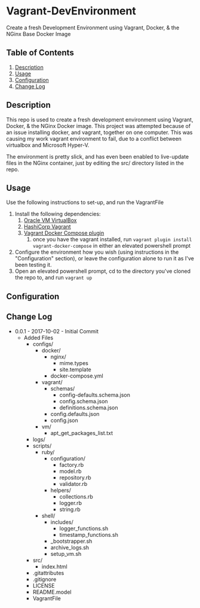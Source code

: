 # Vagrant-DevEnvironment
Create a fresh Development Environment using Vagrant, Docker, & the NGinx Base Docker Image

## Table of Contents
1. [Description](#description)
1. [Usage](#usage)
1. [Configuration](#configuration)
1. [Change Log](#change-log)

## Description
This repo is used to create a fresh development environment using Vagrant, Docker, & the NGinx Docker image. This project was attempted because of an issue installing docker, and vagrant, together on one computer. This was causing my work vagrant environment to fail, due to a conflict between virtualbox and Microsoft Hyper-V. 

The environment is pretty slick, and has even been enabled to live-update files in the NGinx container, just by editing the src/ directory listed in the repo. 

## Usage
Use the following instructions to set-up, and run the VagrantFile

1. Install the following dependencies:
    1. [Oracle VM VirtualBox](https://www.virtualbox.org/)
    1. [HashiCorp Vagrant](https://www.vagrantup.com/)
    1. [Vagrant Docker Compose plugin](https://github.com/leighmcculloch/vagrant-docker-compose)
        1. once you have the vagrant installed, run `vagrant plugin install vagrant-docker-compose` in either an elevated powershell prompt
1. Configure the environment how you wish (using instructions in the "Configuration" section), or leave the configuration alone to run it as I've been testing it.
1. Open an elevated powershell prompt, cd to the directory you've cloned the repo to, and run `vagrant up`

## Configuration

## Change Log

- 0.0.1 - 2017-10-02 - Initial Commit
    - Added Files
        - configs/
            - docker/
                - nginx/
                    - mime.types
                    - site.template
                - docker-compose.yml
            - vagrant/
                - schemas/
                    - config-defaults.schema.json
                    - config.schema.json
                    - definitions.schema.json
                - config.defaults.json
                - config.json
            - vm/
                - apt_get_packages_list.txt
        - logs/
        - scripts/
            - ruby/
                - configuration/
                    - factory.rb
                    - model.rb
                    - repository.rb
                    - validator.rb
                - helpers/
                    - collections.rb
                    - logger.rb
                    - string.rb
            - shell/ 
                - includes/
                    - logger_functions.sh
                    - timestamp_functions.sh
                - _bootstrapper.sh
                - archive_logs.sh
                - setup_vm.sh
        - src/
            - index.html
        - .gitattributes
        - .gitignore
        - LICENSE
        - README.model
        - VagrantFile
